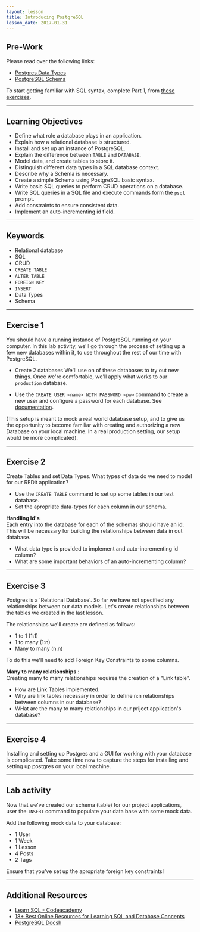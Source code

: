 ```yaml
---
layout: lesson
title: Introducing PostgreSQL
lesson_date: 2017-01-31
---
```


## Pre-Work


Please read over the following links:
- [Postgres Data Types](https://www.tutorialspoint.com/postgresql/postgresql_data_types.htm)
- [PostgreSQL Schema](https://www.tutorialspoint.com/postgresql/postgresql_schema.htm)

To start getting familiar with SQL syntax, complete Part 1, from [these exercises](https://www.pgexercises.com/questions/basic/).

---

## Learning Objectives

- Define what role a database plays in an application.
- Explain how a relational database is structured.
- Install and set up an instance of PostgreSQL.
- Explain the difference between `TABLE` and `DATABASE`.
- Model data, and create tables to store it.
- Distinguish different data types in a SQL database context.
- Describe why a Schema is necessary.
- Create a simple Schema using PostgreSQL basic syntax.
- Write basic SQL queries to perform CRUD operations on a database.
- Write SQL queries in a SQL file and execute commands form the `psql` prompt.
- Add constraints to ensure consistent data.
- Implement an auto-incrementing id field.

---

## Keywords

- Relational database
- SQL
- CRUD
- `CREATE TABLE`
- `ALTER TABLE`
- `FOREIGN KEY`
- `INSERT`
- Data Types
- Schema

---

## Exercise 1

You should have a running instance of PostgreSQL running on your computer. In this lab activity,
we'll go through the process of setting up a few new databases within it, to use throughout the rest of our
time with PostgreSQL.

- Create 2 databases
We'll use on of these databases to try out new things. Once we're comfortable, we'll apply
what works to our `production` database.

- Use the `CREATE USER <name> WITH PASSWORD <pw>` command to create a new user and configure a password for each database.
See [documentation](https://www.postgresql.org/docs/9.6/static/sql-createuser.html).

(This setup is meant to mock a real world database setup, and to give us the opportunity to become familiar with
creating and authorizing a new Database on your local machine. In a real production setting, our setup would be more complicated).


---

## Exercise 2

Create Tables and set Data Types. What types of data do we need to model for our REDit application?

- Use the `CREATE TABLE` command to set up some tables in our test database.
- Set the apropriate data-types for each column in our schema.

**Handling Id's** <br/>
Each entry into the database for each of the schemas should have an id. This will be necessary for building
the relationships between data in out database.

- What data type is provided to implement and auto-incrementing id column?
- What are some important behaviors of an auto-incrementing column?

---

## Exercise 3

Postgres is a 'Relational Database'. So far we have not specified any relationships between our data models.
Let's create relationships between the tables we created in the last lesson.

The relationships we'll create are defined as follows:

 - 1 to 1 (1:1)
 - 1 to many (1:n)
 - Many to many (n:n)

To do this we'll need to add Foreign Key Constraints to some columns.

**Many to many relationships** :<br/>
Creating many to many relationships requires the creation of a "Link table".

- How are Link Tables implemented.
- Why are link tables necessary in order to define n:n relationships between columns in our database?
- WHat are the many to many relationships in our priject application's database?

---

## Exercise 4

Installing and setting up Postgres and a GUI for working with your database is complicated.
Take some time now to capture the steps for installing and setting up postgres on your local machine.

---

## Lab activity

Now that we've created our schema (table) for our project applications, user the `INSERT` command to populate
your data base with some mock data.

Add the following mock data to your database:

- 1 User
- 1 Week
- 1 Lesson
- 4 Posts
- 2 Tags

Ensure that you've set up the apropriate foreign key constraints!

---

## Additional Resources

- [Learn SQL - Codeacademy](https://www.codecademy.com/learn/learn-sql)
- [18+ Best Online Resources for Learning SQL and Database Concepts](http://www.vertabelo.com/blog/notes-from-the-lab/18-best-online-resources-for-learning-sql-and-database)
- [PostgreSQL Docsh](http://www.postgresql.org/docs/9.6)

